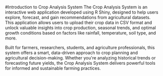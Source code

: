 #Introduction to Crop Analysis System 
The Crop Analysis System is an interactive web application developed using R Shiny, designed to help users explore, forecast, and gain recommendations from agricultural datasets. This application allows users to upload their crop data in CSV format and unlock valuable insights into crop production, seasonal trends, and optimal growth conditions based on factors like rainfall, temperature, soil type, and more.

Built for farmers, researchers, students, and agriculture professionals, this system offers a smart, data-driven approach to crop planning and agricultural decision-making. Whether you're analyzing historical trends or forecasting future yields, the Crop Analysis System delivers powerful tools for informed and sustainable farming practices.
